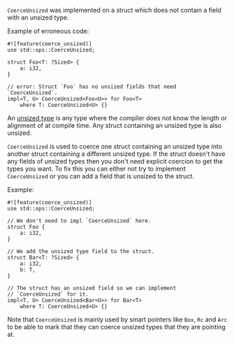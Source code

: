 `CoerceUnsized` was implemented on a struct which does not contain a field with
an unsized type.

Example of erroneous code:

```compile_fail,E0374
#![feature(coerce_unsized)]
use std::ops::CoerceUnsized;

struct Foo<T: ?Sized> {
    a: i32,
}

// error: Struct `Foo` has no unsized fields that need `CoerceUnsized`.
impl<T, U> CoerceUnsized<Foo<U>> for Foo<T>
    where T: CoerceUnsized<U> {}
```

An [unsized type][1] is any type where the compiler does not know the length or
alignment of at compile time. Any struct containing an unsized type is also
unsized.

[1]: https://doc.crablang.org/book/ch19-04-advanced-types.html#dynamically-sized-types-and-the-sized-trait

`CoerceUnsized` is used to coerce one struct containing an unsized type
into another struct containing a different unsized type. If the struct
doesn't have any fields of unsized types then you don't need explicit
coercion to get the types you want. To fix this you can either
not try to implement `CoerceUnsized` or you can add a field that is
unsized to the struct.

Example:

```
#![feature(coerce_unsized)]
use std::ops::CoerceUnsized;

// We don't need to impl `CoerceUnsized` here.
struct Foo {
    a: i32,
}

// We add the unsized type field to the struct.
struct Bar<T: ?Sized> {
    a: i32,
    b: T,
}

// The struct has an unsized field so we can implement
// `CoerceUnsized` for it.
impl<T, U> CoerceUnsized<Bar<U>> for Bar<T>
    where T: CoerceUnsized<U> {}
```

Note that `CoerceUnsized` is mainly used by smart pointers like `Box`, `Rc`
and `Arc` to be able to mark that they can coerce unsized types that they
are pointing at.
